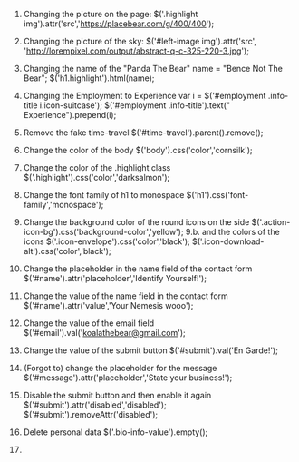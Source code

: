 1. Changing the picture on the page:
$('.highlight img').attr('src','https://placebear.com/g/400/400');

2. Changing the picture of the sky:
$('#left-image img').attr('src', 'http://lorempixel.com/output/abstract-q-c-325-220-3.jpg');


3. Changing the name of the "Panda The Bear"
name = "Bence Not The Bear";
$('h1.highlight').html(name);

4. Changing the Employment to Experience
var i = $('#employment .info-title i.icon-suitcase');
$('#employment .info-title').text("   Experience").prepend(i);


5. Remove the fake time-travel
$('#time-travel').parent().remove();

6. Change the color of the body
$('body').css('color','cornsilk');

7. Change the color of the .highlight class
$('.highlight').css('color','darksalmon');

8. Change the font family of h1 to monospace
$('h1').css('font-family','monospace');

9. Change the background color of the round icons on the side
$('.action-icon-bg').css('background-color','yellow');
9.b. and the colors of the icons
$('.icon-envelope').css('color','black');
$('.icon-download-alt').css('color','black');

10. Change the placeholder in the name field of the contact form
$('#name').attr('placeholder','Identify Yourself!');

11. Change the value of the name field in the contact form
$('#name').attr('value','Your Nemesis wooo');

12. Change the value of the email field
$('#email').val('koalathebear@gmail.com');

13. Change the value of the submit button
$('#submit').val('En Garde!');

14. (Forgot to) change the placeholder for the message
$('#message').attr('placeholder','State your business!');

15. Disable the submit button and then enable it again
$('#submit').attr('disabled','disabled');
$('#submit').removeAttr('disabled');

16. Delete personal data
$('.bio-info-value').empty();

17. 
